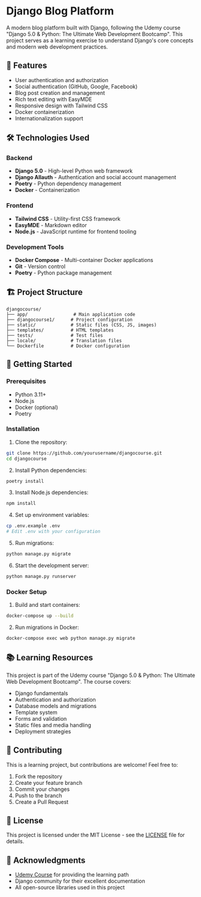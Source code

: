 # Django Blog Platform

A modern blog platform built with Django, following the Udemy course "Django 5.0 & Python: The Ultimate Web Development Bootcamp". This project serves as a learning exercise to understand Django's core concepts and modern web development practices.

## 🚀 Features

- User authentication and authorization
- Social authentication (GitHub, Google, Facebook)
- Blog post creation and management
- Rich text editing with EasyMDE
- Responsive design with Tailwind CSS
- Docker containerization
- Internationalization support

## 🛠️ Technologies Used

### Backend
- **Django 5.0** - High-level Python web framework
- **Django Allauth** - Authentication and social account management
- **Poetry** - Python dependency management
- **Docker** - Containerization

### Frontend
- **Tailwind CSS** - Utility-first CSS framework
- **EasyMDE** - Markdown editor
- **Node.js** - JavaScript runtime for frontend tooling

### Development Tools
- **Docker Compose** - Multi-container Docker applications
- **Git** - Version control
- **Poetry** - Python package management

## 🏗️ Project Structure

```
djangocourse/
├── app/                 # Main application code
├── djangocourse1/      # Project configuration
├── static/             # Static files (CSS, JS, images)
├── templates/          # HTML templates
├── tests/              # Test files
├── locale/             # Translation files
└── Dockerfile          # Docker configuration
```

## 🚀 Getting Started

### Prerequisites
- Python 3.11+
- Node.js
- Docker (optional)
- Poetry

### Installation

1. Clone the repository:
```bash
git clone https://github.com/yourusername/djangocourse.git
cd djangocourse
```

2. Install Python dependencies:
```bash
poetry install
```

3. Install Node.js dependencies:
```bash
npm install
```

4. Set up environment variables:
```bash
cp .env.example .env
# Edit .env with your configuration
```

5. Run migrations:
```bash
python manage.py migrate
```

6. Start the development server:
```bash
python manage.py runserver
```

### Docker Setup

1. Build and start containers:
```bash
docker-compose up --build
```

2. Run migrations in Docker:
```bash
docker-compose exec web python manage.py migrate
```

## 📚 Learning Resources

This project is part of the Udemy course "Django 5.0 & Python: The Ultimate Web Development Bootcamp". The course covers:

- Django fundamentals
- Authentication and authorization
- Database models and migrations
- Template system
- Forms and validation
- Static files and media handling
- Deployment strategies

## 🤝 Contributing

This is a learning project, but contributions are welcome! Feel free to:

1. Fork the repository
2. Create your feature branch
3. Commit your changes
4. Push to the branch
5. Create a Pull Request

## 📝 License

This project is licensed under the MIT License - see the [LICENSE](LICENSE) file for details.

## 🙏 Acknowledgments

- [Udemy Course](https://www.udemy.com/course/django-5-python-web-development/) for providing the learning path
- Django community for their excellent documentation
- All open-source libraries used in this project
